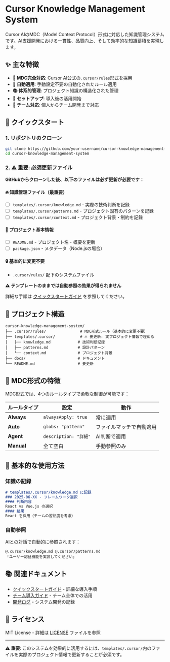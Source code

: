 # Cursor Knowledge Management System

Cursor AIのMDC（Model Context Protocol）形式に対応した知識管理システムです。AI支援開発における一貫性、品質向上、そして効率的な知識蓄積を実現します。

## ✨ 主な特徴

- **🎯 MDC完全対応**: Cursor AI公式の`.cursor/rules`形式を採用
- **🔄 自動適用**: 手動設定不要の自動化されたルール適用
- **📚 体系的管理**: プロジェクト知識の構造化された管理
- **🚀 セットアップ**: 導入後の活用開始
- **👥 チーム対応**: 個人からチーム開発まで対応

## 🚀 クイックスタート

### 1. リポジトリのクローン
```bash
git clone https://github.com/your-username/cursor-knowledge-management-system.git
cd cursor-knowledge-management-system
```

### 2. **⚠️ 重要: 必須更新ファイル**

**GitHubからクローンした後、以下のファイルは必ず更新が必要です：**

#### 🔥 **知識管理ファイル（最重要）**
- [ ] `templates/.cursor/knowledge.md` - 実際の技術判断を記録
- [ ] `templates/.cursor/patterns.md` - プロジェクト固有のパターンを記録
- [ ] `templates/.cursor/context.md` - プロジェクト背景・制約を記録

#### 📝 **プロジェクト基本情報**
- [ ] `README.md` - プロジェクト名・概要を更新
- [ ] `package.json` - メタデータ（Node.jsの場合）

#### 🔒 **基本的に変更不要**
- `.cursor/rules/` 配下のシステムファイル

**⚠️ テンプレートのままでは自動参照の効果が得られません**

詳細な手順は [クイックスタートガイド](docs/quick-start.md) を参照してください。

## 📁 プロジェクト構造

```
cursor-knowledge-management-system/
├── .cursor/rules/               # MDC形式ルール（基本的に変更不要）
├── templates/.cursor/           # 🔥 要更新: 実プロジェクト情報で埋める
│   ├── knowledge.md            # 技術判断記録
│   ├── patterns.md             # 設計パターン
│   └── context.md              # プロジェクト背景
├── docs/                       # ドキュメント
└── README.md                   # 要更新
```

## 🎯 MDC形式の特徴

MDC形式では、4つのルールタイプで柔軟な制御が可能です：

| ルールタイプ | 設定 | 動作 |
|-------------|------|------|
| **Always** | `alwaysApply: true` | 常に適用 |
| **Auto** | `globs: "pattern"` | ファイルマッチで自動適用 |
| **Agent** | `description: "詳細"` | AI判断で適用 |
| **Manual** | 全て空白 | 手動参照のみ |

## 🔧 基本的な使用方法

### 知識の記録
```markdown
# templates/.cursor/knowledge.md に記録
### 2025-06-XX - フレームワーク選択
#### 判断内容
React vs Vue.js の選択
#### 結果
React を採用（チームの習熟度を考慮）
```

### 自動参照
AIとの対話で自動的に参照されます：
```
@.cursor/knowledge.md @.cursor/patterns.md
「ユーザー認証機能を実装してください」
```

## 📚 関連ドキュメント

- [クイックスタートガイド](docs/quick-start.md) - 詳細な導入手順
- [チーム導入ガイド](docs/team-implementation-guide.md) - チーム全体での活用
- [開発ログ](docs/development-log.md) - システム開発の記録

## 📄 ライセンス

MIT License - 詳細は [LICENSE](LICENSE) ファイルを参照

---

**⚠️ 重要**: このシステムを効果的に活用するには、`templates/.cursor/`内のファイルを実際のプロジェクト情報で更新することが必須です。
